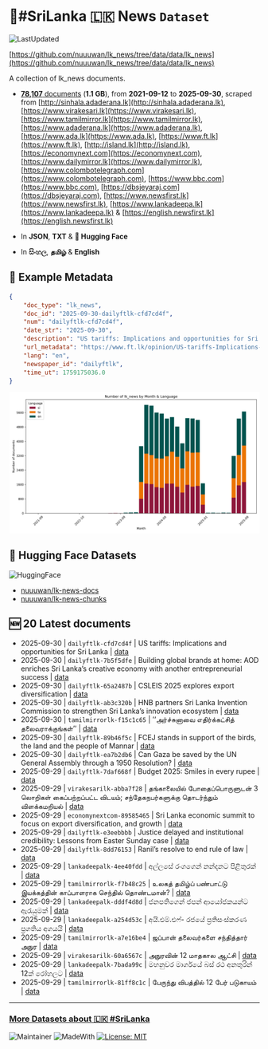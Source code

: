 # 📄#SriLanka 🇱🇰 News `Dataset`

![LastUpdated](https://img.shields.io/badge/last_updated-2025--09--30_01:18:06-green)

[https://github.com/nuuuwan/lk_news/tree/data/data/lk_news](https://github.com/nuuuwan/lk_news/tree/data/data/lk_news)

A collection of lk_news documents.

- [**78,107** documents](https://github.com/nuuuwan/lk_news/tree/data/data/lk_news) (**1.1 GB**), from **2021-09-12** to **2025-09-30**, scraped from [http://sinhala.adaderana.lk](http://sinhala.adaderana.lk), [https://www.virakesari.lk](https://www.virakesari.lk), [https://www.tamilmirror.lk](https://www.tamilmirror.lk), [https://www.adaderana.lk](https://www.adaderana.lk), [https://www.ada.lk](https://www.ada.lk), [https://www.ft.lk](https://www.ft.lk), [http://island.lk](http://island.lk), [https://economynext.com](https://economynext.com), [https://www.dailymirror.lk](https://www.dailymirror.lk), [https://www.colombotelegraph.com](https://www.colombotelegraph.com), [https://www.bbc.com](https://www.bbc.com), [https://dbsjeyaraj.com](https://dbsjeyaraj.com), [https://www.newsfirst.lk](https://www.newsfirst.lk), [https://www.lankadeepa.lk](https://www.lankadeepa.lk) & [https://english.newsfirst.lk](https://english.newsfirst.lk)

- In **JSON**, **TXT** & **🤗 Hugging Face**

- In **සිංහල**, **தமிழ்** & **English**

## 📝 Example Metadata

```json
{
    "doc_type": "lk_news",
    "doc_id": "2025-09-30-dailyftlk-cfd7cd4f",
    "num": "dailyftlk-cfd7cd4f",
    "date_str": "2025-09-30",
    "description": "US tariffs: Implications and opportunities for Sri Lanka",
    "url_metadata": "https://www.ft.lk/opinion/US-tariffs-Implications-and-opportunities-for-Sri-Lanka/14-782370",
    "lang": "en",
    "newspaper_id": "dailyftlk",
    "time_ut": 1759175036.0
}
```

![Chart](https://raw.githubusercontent.com/nuuuwan/lk_news/refs/heads/data/data/lk_news/docs_by_month_and_lang.png)

## 🤗 Hugging Face Datasets

![HuggingFace](https://img.shields.io/badge/-HuggingFace-FDEE21?style=for-the-badge&logo=HuggingFace)

- [nuuuwan/lk-news-docs](https://huggingface.co/datasets/nuuuwan/lk-news-docs)
- [nuuuwan/lk-news-chunks](https://huggingface.co/datasets/nuuuwan/lk-news-chunks)

## 🆕 20 Latest documents

- 2025-09-30 | `dailyftlk-cfd7cd4f` | US tariffs: Implications and opportunities for Sri Lanka | [data](https://github.com/nuuuwan/lk_news/tree/data/data/lk_news/2020s/2025/2025-09-30-dailyftlk-cfd7cd4f)
- 2025-09-30 | `dailyftlk-7b5f5dfe` | Building global brands at home: AOD enriches Sri Lanka’s creative economy with another entrepreneurial success | [data](https://github.com/nuuuwan/lk_news/tree/data/data/lk_news/2020s/2025/2025-09-30-dailyftlk-7b5f5dfe)
- 2025-09-30 | `dailyftlk-65a2487b` | CSLEIS 2025 explores export diversification | [data](https://github.com/nuuuwan/lk_news/tree/data/data/lk_news/2020s/2025/2025-09-30-dailyftlk-65a2487b)
- 2025-09-30 | `dailyftlk-ab3c320b` | HNB partners Sri Lanka Invention Commission to strengthen Sri Lanka’s innovation ecosystem | [data](https://github.com/nuuuwan/lk_news/tree/data/data/lk_news/2020s/2025/2025-09-30-dailyftlk-ab3c320b)
- 2025-09-30 | `tamilmirrorlk-f15c1c65` | ’’அர்ச்சுனாவை எதிர்க்கட்சித் தலைவராக்குங்கள்’’ | [data](https://github.com/nuuuwan/lk_news/tree/data/data/lk_news/2020s/2025/2025-09-30-tamilmirrorlk-f15c1c65)
- 2025-09-30 | `dailyftlk-89b46f5c` | FCEJ stands in support of the birds, the land and the people of Mannar | [data](https://github.com/nuuuwan/lk_news/tree/data/data/lk_news/2020s/2025/2025-09-30-dailyftlk-89b46f5c)
- 2025-09-30 | `dailyftlk-ea7b2db6` | Can Gaza be saved by the UN General Assembly through a 1950 Resolution? | [data](https://github.com/nuuuwan/lk_news/tree/data/data/lk_news/2020s/2025/2025-09-30-dailyftlk-ea7b2db6)
- 2025-09-29 | `dailyftlk-7daf668f` | Budget 2025: Smiles in every rupee | [data](https://github.com/nuuuwan/lk_news/tree/data/data/lk_news/2020s/2025/2025-09-29-dailyftlk-7daf668f)
- 2025-09-29 | `virakesarilk-abba7f28` | தங்காலையில் போதைப்பொருளுடன் 3 லொறிகள் கைப்பற்றப்பட்ட விடயம்; சந்தேகநபர்களுக்கு தொடர்ந்தும் விளக்கமறியல் | [data](https://github.com/nuuuwan/lk_news/tree/data/data/lk_news/2020s/2025/2025-09-29-virakesarilk-abba7f28)
- 2025-09-29 | `economynextcom-89585465` | Sri Lanka economic summit to focus on export diversification, and growth | [data](https://github.com/nuuuwan/lk_news/tree/data/data/lk_news/2020s/2025/2025-09-29-economynextcom-89585465)
- 2025-09-29 | `dailyftlk-e3eebbbb` | Justice delayed and institutional credibility: Lessons from Easter Sunday case | [data](https://github.com/nuuuwan/lk_news/tree/data/data/lk_news/2020s/2025/2025-09-29-dailyftlk-e3eebbbb)
- 2025-09-29 | `dailyftlk-8dd76153` | Ranil’s resolve to end rule of law | [data](https://github.com/nuuuwan/lk_news/tree/data/data/lk_news/2020s/2025/2025-09-29-dailyftlk-8dd76153)
- 2025-09-29 | `lankadeepalk-4ee40fdd` | අල්ලසේ රංගගෙන් නන්දනට පිළිතුරක් | [data](https://github.com/nuuuwan/lk_news/tree/data/data/lk_news/2020s/2025/2025-09-29-lankadeepalk-4ee40fdd)
- 2025-09-29 | `tamilmirrorlk-f7b48c25` | உலகத் தமிழ்ப் பண்பாட்டு இயக்கத்தின் காப்பாளராக செந்தில் தொண்டமான்? | [data](https://github.com/nuuuwan/lk_news/tree/data/data/lk_news/2020s/2025/2025-09-29-tamilmirrorlk-f7b48c25)
- 2025-09-29 | `lankadeepalk-dddf4d8d` | ජනපතිගෙන් ජපන් ආයෝජකයන්ට ඇරැයුමක් | [data](https://github.com/nuuuwan/lk_news/tree/data/data/lk_news/2020s/2025/2025-09-29-lankadeepalk-dddf4d8d)
- 2025-09-29 | `lankadeepalk-a254d53c` | අයි.එම්.එෆ්- රජයේ ප්‍රතිසංස්කරණ ප්‍රගතිය අගයයි | [data](https://github.com/nuuuwan/lk_news/tree/data/data/lk_news/2020s/2025/2025-09-29-lankadeepalk-a254d53c)
- 2025-09-29 | `tamilmirrorlk-a7e16be4` | ஜப்பான் தலைவர்களை சந்தித்தார் அநுர | [data](https://github.com/nuuuwan/lk_news/tree/data/data/lk_news/2020s/2025/2025-09-29-tamilmirrorlk-a7e16be4)
- 2025-09-29 | `virakesarilk-60a6567c` | அநுரவின் 12 மாதகால ஆட்சி | [data](https://github.com/nuuuwan/lk_news/tree/data/data/lk_news/2020s/2025/2025-09-29-virakesarilk-60a6567c)
- 2025-09-29 | `lankadeepalk-7bada99c` | මහනුවර මාර්ගයේ බස් රථ අනතුරින් 12ක්‌ රෝහලට | [data](https://github.com/nuuuwan/lk_news/tree/data/data/lk_news/2020s/2025/2025-09-29-lankadeepalk-7bada99c)
- 2025-09-29 | `tamilmirrorlk-81ff8c1c` | பேருந்து விபத்தில் 12 பேர் படுகாயம் | [data](https://github.com/nuuuwan/lk_news/tree/data/data/lk_news/2020s/2025/2025-09-29-tamilmirrorlk-81ff8c1c)

---

### [More Datasets about 🇱🇰 #SriLanka](https://github.com/nuuuwan/lk_datasets)

![Maintainer](https://img.shields.io/badge/maintainer-nuuuwan-red)
![MadeWith](https://img.shields.io/badge/made_with-python-blue)
[![License: MIT](https://img.shields.io/badge/License-MIT-yellow.svg)](https://opensource.org/licenses/MIT)
